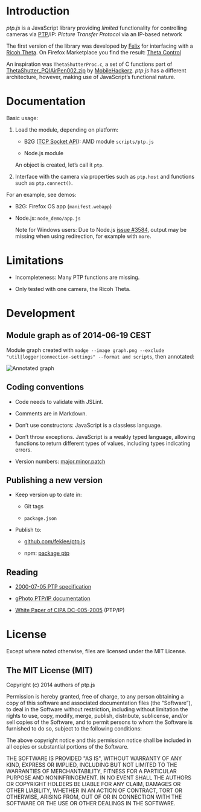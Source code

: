 Introduction
============

*ptp.js* is a JavaScript library providing *limited* functionality for
controlling cameras via [PTP][1]/IP: *Picture Transfer Protocol* via an
IP-based network

The first version of the library was developed by [Felix][3] for interfacing
with a [Ricoh Theta][2]. On Firefox Marketplace you find the result:
[Theta Control][13]

An inspiration was `ThetaShutterProc.c`, a set of C functions part of
[ThetaShutter_PQIAirPen002.zip][6] by [MobileHackerz][4]. *ptp.js* has a
different architecture, however, making use of JavaScript’s functional nature.


Documentation
=============

Basic usage:

 1. Load the module, depending on platform:

      + B2G ([TCP Socket API][8]): AMD module `scripts/ptp.js`

      + Node.js module

    An object is created, let’s call it `ptp`.

 2. Interface with the camera via properties such as `ptp.host` and functions
    such as `ptp.connect()`.

For an example, see demos:

  + B2G: Firefox OS app (`manifest.webapp`)

  + Node.js: `node_demo/app.js`

    Note for Windows users: Due to Node.js [issue #3584][14], output may be
    missing when using redirection, for example with `more`.


Limitations
===========

  * Incompleteness: Many PTP functions are missing.

  * Only tested with one camera, the Ricoh Theta.


Development
===========

Module graph as of 2014-06-19 CEST
----------------------------------

Module graph created with `madge --image graph.png --exclude
"util|logger|connection-settings" --format amd scripts`, then annotated:

![Annotated graph][12]

Coding conventions
------------------

  * Code needs to validate with JSLint.

  * Comments are in Markdown.

  * Don’t use constructors: JavaScript is a classless language.

  * Don’t throw exceptions. JavaScript is a weakly typed language, allowing
    functions to return different types of values, including types indicating
    errors.

  * Version numbers: [major.minor.patch][7]

Publishing a new version
------------------------

  * Keep version up to date in:

      + Git tags

      + `package.json`

  * Publish to:

      + [github.com/feklee/ptp.js][15]

      + npm: [package ptp][16]

Reading
-------

  * [2000-07-05 PTP specification][9]

  * [gPhoto PTP/IP documentation][10]

  * [White Paper of CIPA DC-005-2005][11] (PTP/IP)


License
=======

Except where noted otherwise, files are licensed under the MIT License.


The MIT License (MIT)
---------------------

Copyright (c) 2014 authors of ptp.js

Permission is hereby granted, free of charge, to any person obtaining a copy of
this software and associated documentation files (the “Software”), to deal in
the Software without restriction, including without limitation the rights to
use, copy, modify, merge, publish, distribute, sublicense, and/or sell copies of
the Software, and to permit persons to whom the Software is furnished to do so,
subject to the following conditions:

The above copyright notice and this permission notice shall be included in all
copies or substantial portions of the Software.

THE SOFTWARE IS PROVIDED "AS IS", WITHOUT WARRANTY OF ANY KIND, EXPRESS OR
IMPLIED, INCLUDING BUT NOT LIMITED TO THE WARRANTIES OF MERCHANTABILITY, FITNESS
FOR A PARTICULAR PURPOSE AND NONINFRINGEMENT. IN NO EVENT SHALL THE AUTHORS OR
COPYRIGHT HOLDERS BE LIABLE FOR ANY CLAIM, DAMAGES OR OTHER LIABILITY, WHETHER
IN AN ACTION OF CONTRACT, TORT OR OTHERWISE, ARISING FROM, OUT OF OR IN
CONNECTION WITH THE SOFTWARE OR THE USE OR OTHER DEALINGS IN THE SOFTWARE.

[1]: http://en.wikipedia.org/wiki/Picture_Transfer_Protocol
[2]: http://en.wikipedia.org/wiki/Ricoh
[3]: mailto:felix.klee@inka.de
[4]: http://mobilehackerz.jp/contents/Review/RICOH_THETA
[6]: http://mobilehackerz.jp/contents?plugin=attach&pcmd=info&file=ThetaShutter_PQIAirPen002.zip&refer=Review%2FRICOH_THETA%2FRemote
[7]: http://semver.org/
[8]: https://developer.mozilla.org/en-US/docs/WebAPI/TCP_Socket
[9]: http://people.ece.cornell.edu/land/courses/ece4760/FinalProjects/f2012/jmv87/site/files/pima15740-2000.pdf
[10]: http://www.gphoto.org/doc/ptpip.php
[11]: http://www.cipa.jp/ptp-ip/documents_e/CIPA_DC-005_Whitepaper_ENG.pdf
[12]: images/2014-06-19+02_annotated_graph.png?raw=true
[13]: https://marketplace.firefox.com/app/theta-control
[14]: https://github.com/joyent/node/issues/3584
[15]: https://github.com/feklee/ptp.js
[16]: https://www.npmjs.com/package/ptp
